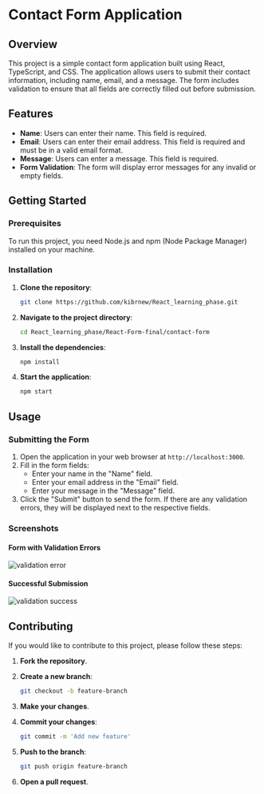 # Contact Form Application

## Overview

This project is a simple contact form application built using React, TypeScript, and CSS. The application allows users to submit their contact information, including name, email, and a message. The form includes validation to ensure that all fields are correctly filled out before submission.

## Features

- **Name**: Users can enter their name. This field is required.
- **Email**: Users can enter their email address. This field is required and must be in a valid email format.
- **Message**: Users can enter a message. This field is required.
- **Form Validation**: The form will display error messages for any invalid or empty fields.

## Getting Started

### Prerequisites

To run this project, you need Node.js and npm (Node Package Manager) installed on your machine.

### Installation

1. **Clone the repository**:

   ```bash
   git clone https://github.com/kibrnew/React_learning_phase.git
   ```

2. **Navigate to the project directory**:

   ```bash
   cd React_learning_phase/React-Form-final/contact-form
   ```

3. **Install the dependencies**:

   ```bash
   npm install
   ```

4. **Start the application**:

   ```bash
   npm start
   ```

## Usage

### Submitting the Form

1. Open the application in your web browser at `http://localhost:3000`.
2. Fill in the form fields:
   - Enter your name in the "Name" field.
   - Enter your email address in the "Email" field.
   - Enter your message in the "Message" field.
3. Click the "Submit" button to send the form. If there are any validation errors, they will be displayed next to the respective fields.

### Screenshots

#### Form with Validation Errors

![validation error](https://github.com/user-attachments/assets/7520b8fb-110e-477e-9d04-6a3bc899e28f)

#### Successful Submission

![validation success](https://github.com/user-attachments/assets/8afb34d9-a497-4040-be6c-8f1c351d7646)

## Contributing

If you would like to contribute to this project, please follow these steps:

1. **Fork the repository**.
2. **Create a new branch**:

   ```bash
   git checkout -b feature-branch
   ```

3. **Make your changes**.
4. **Commit your changes**:

   ```bash
   git commit -m 'Add new feature'
   ```

5. **Push to the branch**:

   ```bash
   git push origin feature-branch
   ```

6. **Open a pull request**.

